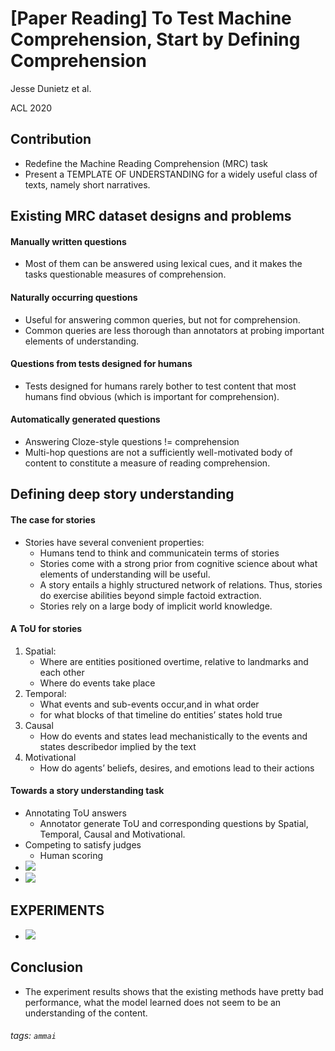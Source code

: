 # **[Paper Reading]** To Test Machine Comprehension, Start by Defining Comprehension

Jesse Dunietz et al.

ACL 2020

## Contribution
* Redefine the Machine Reading Comprehension (MRC) task
* Present a TEMPLATE OF UNDERSTANDING for a  widely useful class of texts, namely short narratives.

## Existing MRC dataset designs and problems

#### Manually written questions
* Most of them can be answered using lexical cues, and  it makes the tasks questionable measures of comprehension.
#### Naturally occurring questions
* Useful for answering common queries, but not for comprehension.
* Common queries are less thorough than annotators at probing important elements of understanding.

#### Questions from tests designed for humans
* Tests designed for humans rarely bother to test content that most humans find obvious (which is important for comprehension).

#### Automatically generated questions
* Answering Cloze-style questions != comprehension
* Multi-hop questions are not a sufficiently well-motivated body of content to constitute a measure of reading comprehension.

## Defining deep story understanding

#### The case for stories
* Stories have several convenient properties:
    * Humans tend to think and communicatein terms of stories
    * Stories come with a strong prior from cognitive science about what elements of understanding will be useful. 
    * A story entails a highly structured network of relations. Thus, stories do exercise abilities beyond simple factoid extraction. 
    * Stories rely on a large body of implicit world knowledge. 

#### A ToU for stories
1. Spatial: 
    * Where are entities positioned overtime, relative to landmarks and each other
    * Where do events take place
2. Temporal:
    * What events and sub-events occur,and in what order
    * for what blocks of that timeline do entities’ states hold true
3. Causal
    * How do events and states lead mechanistically to the events and states describedor implied by the text
4. Motivational
    * How  do  agents’ beliefs, desires, and emotions lead to their actions

#### Towards a story understanding task
* Annotating ToU answers
    * Annotator generate ToU and corresponding questions by Spatial, Temporal, Causal and Motivational.
* Competing to satisfy judges
    * Human scoring
* ![](https://i.imgur.com/l8QPhzV.png)
* ![](https://i.imgur.com/vd0rGKf.png)



## EXPERIMENTS

* ![](https://i.imgur.com/18edm8V.png)


## Conclusion
* The experiment results shows that the existing methods have pretty bad performance, what the model learned does not seem to be an understanding of the content.
###### tags: `ammai`
